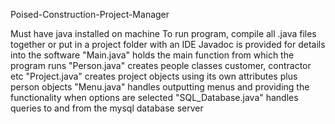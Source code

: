 Poised-Construction-Project-Manager


Must have java installed on machine To run program, compile all .java files together or put in a project folder with an IDE Javadoc is provided for details into the software "Main.java" holds the main function from which the program runs "Person.java" creates people classes customer, contractor etc "Project.java" creates project objects using its own attributes plus person objects "Menu.java" handles outputting menus and providing the functionality when options are selected "SQL_Database.java" handles queries to and from the mysql database server
